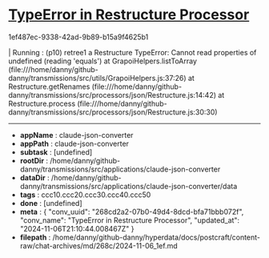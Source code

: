 # [TypeError in Restructure Processor](https://claude.ai/chat/268cd2a2-07b0-49d4-8dcd-bfa71bbb072f)

1ef487ec-9338-42ad-9b89-b15a9f4625b1

| Running :  (p10) retree1 a Restructure
TypeError: Cannot read properties of undefined (reading 'equals')
    at GrapoiHelpers.listToArray (file:///home/danny/github-danny/transmissions/src/utils/GrapoiHelpers.js:37:26)
    at Restructure.getRenames (file:///home/danny/github-danny/transmissions/src/processors/json/Restructure.js:14:42)
    at Restructure.process (file:///home/danny/github-danny/transmissions/src/processors/json/Restructure.js:30:30)

---

* **appName** : claude-json-converter
* **appPath** : claude-json-converter
* **subtask** : [undefined]
* **rootDir** : /home/danny/github-danny/transmissions/src/applications/claude-json-converter
* **dataDir** : /home/danny/github-danny/transmissions/src/applications/claude-json-converter/data
* **tags** : ccc10.ccc20.ccc30.ccc40.ccc50
* **done** : [undefined]
* **meta** : {
  "conv_uuid": "268cd2a2-07b0-49d4-8dcd-bfa71bbb072f",
  "conv_name": "TypeError in Restructure Processor",
  "updated_at": "2024-11-06T21:10:44.008467Z"
}
* **filepath** : /home/danny/github-danny/hyperdata/docs/postcraft/content-raw/chat-archives/md/268c/2024-11-06_1ef.md